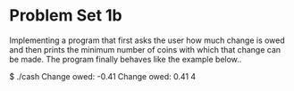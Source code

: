 # Problem Set 1b
 
Implementing a program that first asks the user how much change is owed
and then prints the minimum number of coins with which that change can be made.
The program finally behaves like the example below..

$ ./cash                                                                                                                                                                      Change owed: -0.41                                                                                                                                                            Change owed: 0.41                                                                                                                                                                  4
